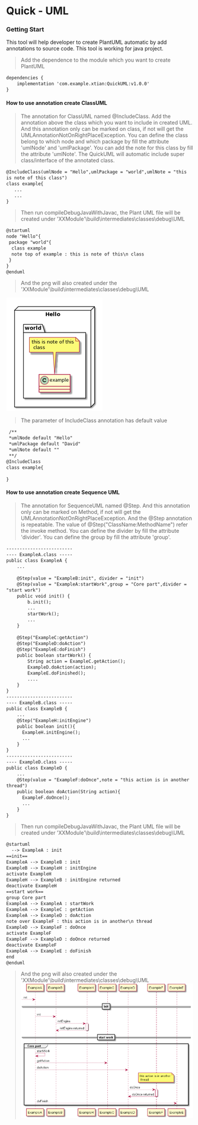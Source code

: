 # Quick - UML
### Getting Start
This tool will help developer to create PlantUML automatic by add annotations to source code. This tool is working for java project.
>Add the dependence to the module which you want to create PlantUML
~~~~
dependencies {
    implementation 'com.example.xtian:QuickUML:v1.0.0'
}
~~~~
#### How to use annotation create ClassUML 
>The annotation for ClassUML named @IncludeClass.
>Add the annotation above the class which you want to include in created UML.
>And this annotation only can be marked on class, if not will get the UMLAnnotationNotOnRightPlaceException.
>You can define the class belong to which node and which package by fill the attribute 'umlNode' and 'umlPackage'.
>You can add the note for this class by fill the attribute 'umlNote'.
>The QuickUML will automatic include super class/interface of the annotated class.
~~~
@IncludeClass(umlNode = "Hello",umlPackage = "world",umlNote = "this is note of this class")
class example{
   ...
   ...
}
~~~
>Then run compileDebugJavaWithJavac, the Plant UML file will be created under 'XXModule'\build\intermediates\classes\debug\UML
~~~
@startuml
node "Hello"{
 package "world"{
  class example
  note top of example : this is note of this\n class 
 }
}
@enduml
~~~
>And the png will also created under the 'XXModule'\build\intermediates\classes\debug\UML

![avatar](https://github.com/tianxunaicaoke/UML--Creater/blob/master/UMLExample.png)


>The parameter of IncludeClass annotation has default value
~~~
 /**
 *umlNode default "Hello"
 *umlPackage default "David"
 *umlNote default ""
 **/
@IncludeClass
class example{

}
~~~
#### How to use annotation create Sequence UML
>The annotation for SequenceUML named @Step. 
>And this annotation only can be marked on Method, if not will get the UMLAnnotationNotOnRightPlaceException.
>And the @Step annotation is repeatable.
>The value of @Step("ClassName:MethodName") refer the invoke method.
>You can define the divider by fill the attribute 'divider'.
>You can define the group by fill the attribute 'group'. 
~~~
-------------------------
---- ExampleA.class -----
public class ExampleA {
    ...

    @Step(value = "ExampleB:init", divider = "init")
    @Step(value = "ExampleA:startWork",group = "Core part",divider = "start work")
    public void init() {
        b.init();
        ...
        startWork();
        ...
    }

    @Step("ExampleC:getAction")
    @Step("ExampleD:doAction")
    @Step("ExampleE:doFinish")
    public boolean startWork() {
        String action = ExampleC.getAction();
        ExampleD.doAction(action);
        ExampleE.doFinished();
        ....
    }
}
-------------------------
---- ExampleB.class -----
public class ExampleB {
    ...
    @Step("ExampleH:initEngine")
    public boolean init(){
      ExampleH.initEngine();
      ...
    }
}
-------------------------
---- ExampleD.class -----
public class ExampleD {
    ... 
    @Step(value = "ExampleF:doOnce",note = "this action is in another thread")
    public boolean doAction(String action){
      ExampleF.doOnce();
      ...
    }
}
~~~
>Then run compileDebugJavaWithJavac, the Plant UML file will be created under 'XXModule'\build\intermediates\classes\debug\UML
~~~
@startuml
  --> ExampleA : init
==init==
ExampleA --> ExampleB : init
ExampleB --> ExampleH : initEngine
activate ExampleH
ExampleH --> ExampleB : initEngine returned
deactivate ExampleH
==start work==
group Core part
ExampleA --> ExampleA : startWork
ExampleA --> ExampleC : getAction
ExampleA --> ExampleD : doAction
note over ExampleF : this action is in another\n thread 
ExampleD --> ExampleF : doOnce
activate ExampleF
ExampleF --> ExampleD : doOnce returned
deactivate ExampleF
ExampleA --> ExampleE : doFinish
end
@enduml
~~~
>And the png will also created under the 'XXModule'\build\intermediates\classes\debug\UML
![avatar](https://github.com/tianxunaicaoke/UML--Creater/blob/master/UMLSequenceExample.png)